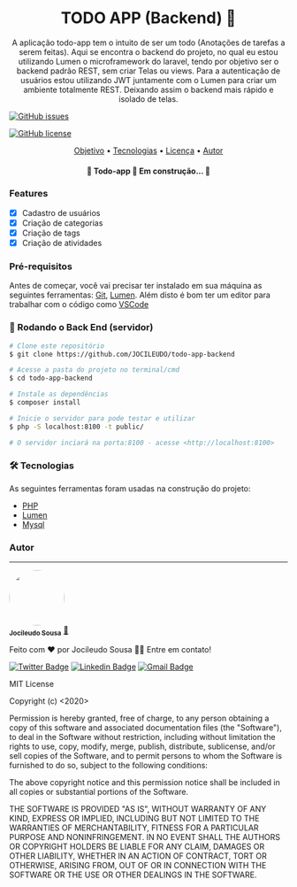 <h1 align="center">TODO APP (Backend) 🚀</h1>
<p id="objetivo" align="center">A aplicação todo-app tem o intuito de ser um todo (Anotações de tarefas a serem feitas). Aqui se encontra o backend do projeto, no qual eu estou utilizando Lumen o microframework do laravel, tendo por objetivo ser o backend padrão REST, sem criar Telas ou views. Para a autenticação de usuários estou utilizando JWT juntamente com o Lumen para criar um ambiente totalmente REST. Deixando assim o backend mais rápido e isolado de telas. </p>

[![GitHub issues](https://img.shields.io/github/issues/JOCILEUDO/todo-app-backend)](https://github.com/JOCILEUDO/todo-app-backend/issues)

[![GitHub license](https://img.shields.io/github/license/JOCILEUDO/todo-app-backend)](https://github.com/JOCILEUDO/todo-app-backend)

<p align="center">
 <a href="#objetivo">Objetivo</a> •
 <a href="#tecnologias">Tecnologias</a> • 
 <a href="#licenc-a">Licença</a> • 
 <a href="#autor">Autor</a>
</p>


<h4 align="center"> 
	🚧  Todo-app 🚀 Em construção...  🚧
</h4>

### Features

- [x] Cadastro de usuários
- [x] Criação de categorias
- [x] Criação de tags
- [x] Criação de atividades

### Pré-requisitos

Antes de começar, você vai precisar ter instalado em sua máquina as seguintes ferramentas:
[Git](https://git-scm.com), [Lumen](https://lumen.laravel.com/). 
Além disto é bom ter um editor para trabalhar com o código como [VSCode](https://code.visualstudio.com/)

### 🎲 Rodando o Back End (servidor)

```bash
# Clone este repositório
$ git clone https://github.com/JOCILEUDO/todo-app-backend

# Acesse a pasta do projeto no terminal/cmd
$ cd todo-app-backend

# Instale as dependências
$ composer install

# Inicie o servidor para pode testar e utilizar
$ php -S localhost:8100 -t public/   

# O servidor inciará na porta:8100 - acesse <http://localhost:8100>
```
### 🛠 Tecnologias

As seguintes ferramentas foram usadas na construção do projeto:

- [PHP](https://www.php.net/)
- [Lumen](https://lumen.laravel.com/)
- [Mysql](https://www.mysql.com/)

### Autor
---

<a href="https://jocileudo.github.io/">
 <img style="border-radius: 50%;" src="https://avatars2.githubusercontent.com/u/24512645?s=460&u=a1f417c5902b8d85523eddc1016a20083309565c&v=4" width="100px;" alt=""/>
 <br />
 <sub><b>Jocileudo Sousa</b></sub></a> <a href="https://jocileudo.github.io/" title="Jocileudo Sousa">🚀</a>


Feito com ❤️ por Jocileudo Sousa 👋🏽 Entre em contato!

[![Twitter Badge](https://img.shields.io/badge/-@jocileudos-1ca0f1?style=flat-square&labelColor=1ca0f1&logo=twitter&logoColor=white&link=https://twitter.com/jocileudos)](https://twitter.com/jocileudos) [![Linkedin Badge](https://img.shields.io/badge/-JocileudoSousa-blue?style=flat-square&logo=Linkedin&logoColor=white&link=https://www.linkedin.com/in/jocileudo-sousa/)](https://www.linkedin.com/in/jocileudo-sousa/) 
[![Gmail Badge](https://img.shields.io/badge/-jocileudosousav@gmail.com-c14438?style=flat-square&logo=Gmail&logoColor=white&link=mailto:jocileudosousav@gmail.com)](mailto:jocileudosousav@gmail.com)

MIT License

Copyright (c) <2020> <Jocileudo Sousa>

Permission is hereby granted, free of charge, to any person obtaining a copy
of this software and associated documentation files (the "Software"), to deal
in the Software without restriction, including without limitation the rights
to use, copy, modify, merge, publish, distribute, sublicense, and/or sell
copies of the Software, and to permit persons to whom the Software is
furnished to do so, subject to the following conditions:

The above copyright notice and this permission notice shall be included in all
copies or substantial portions of the Software.

THE SOFTWARE IS PROVIDED "AS IS", WITHOUT WARRANTY OF ANY KIND, EXPRESS OR
IMPLIED, INCLUDING BUT NOT LIMITED TO THE WARRANTIES OF MERCHANTABILITY,
FITNESS FOR A PARTICULAR PURPOSE AND NONINFRINGEMENT. IN NO EVENT SHALL THE
AUTHORS OR COPYRIGHT HOLDERS BE LIABLE FOR ANY CLAIM, DAMAGES OR OTHER
LIABILITY, WHETHER IN AN ACTION OF CONTRACT, TORT OR OTHERWISE, ARISING FROM,
OUT OF OR IN CONNECTION WITH THE SOFTWARE OR THE USE OR OTHER DEALINGS IN THE
SOFTWARE.